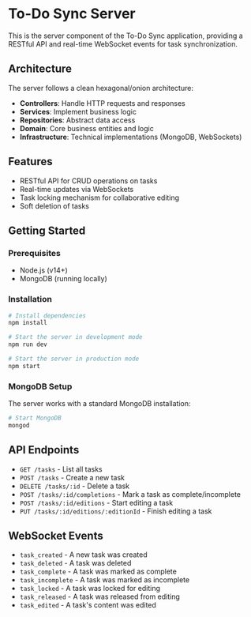 # To-Do Sync Server

This is the server component of the To-Do Sync application, providing a RESTful API and real-time WebSocket events for task synchronization.

## Architecture

The server follows a clean hexagonal/onion architecture:

- **Controllers**: Handle HTTP requests and responses
- **Services**: Implement business logic
- **Repositories**: Abstract data access
- **Domain**: Core business entities and logic
- **Infrastructure**: Technical implementations (MongoDB, WebSockets)

## Features

- RESTful API for CRUD operations on tasks
- Real-time updates via WebSockets
- Task locking mechanism for collaborative editing
- Soft deletion of tasks

## Getting Started

### Prerequisites

- Node.js (v14+)
- MongoDB (running locally)

### Installation

```bash
# Install dependencies
npm install

# Start the server in development mode
npm run dev

# Start the server in production mode
npm start
```

### MongoDB Setup

The server works with a standard MongoDB installation:

```bash
# Start MongoDB
mongod
```

## API Endpoints

- `GET /tasks` - List all tasks
- `POST /tasks` - Create a new task
- `DELETE /tasks/:id` - Delete a task
- `POST /tasks/:id/completions` - Mark a task as complete/incomplete
- `POST /tasks/:id/editions` - Start editing a task
- `PUT /tasks/:id/editions/:editionId` - Finish editing a task

## WebSocket Events

- `task_created` - A new task was created
- `task_deleted` - A task was deleted
- `task_complete` - A task was marked as complete
- `task_incomplete` - A task was marked as incomplete
- `task_locked` - A task was locked for editing
- `task_released` - A task was released from editing
- `task_edited` - A task's content was edited
